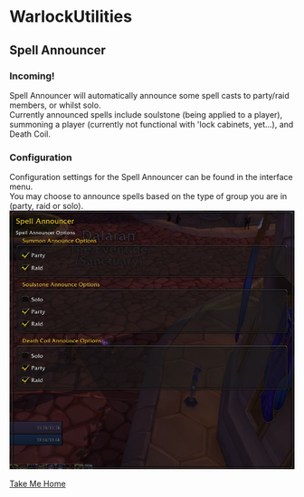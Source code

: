 # WarlockUtilities  

## Spell Announcer

### Incoming!  

Spell Announcer will automatically announce some spell casts to party/raid members, or whilst solo.  
Currently announced spells include soulstone (being applied to a player), summoning a player (currently not functional with 'lock cabinets, yet...), and Death Coil.  

### Configuration  

Configuration settings for the Spell Announcer can be found in the interface menu.  
You may choose to announce spells based on the type of group you are in (party, raid or solo).  
![Spell Announcer - Configuration](https://github.com/kylefortin/WarlockUtilities/blob/3.2.0/Images/SpellAnnouncerConfig.jpg?raw=true)  

[Take Me Home](https://github.com/kylefortin/WarlockUtilities/blob/3.2.0/README.md)